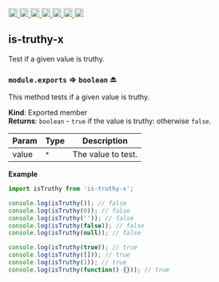 <a
  href="https://travis-ci.org/Xotic750/is-truthy-x"
  title="Travis status">
<img
  src="https://travis-ci.org/Xotic750/is-truthy-x.svg?branch=master"
  alt="Travis status" height="18">
</a>
<a
  href="https://david-dm.org/Xotic750/is-truthy-x"
  title="Dependency status">
<img src="https://david-dm.org/Xotic750/is-truthy-x/status.svg"
  alt="Dependency status" height="18"/>
</a>
<a
  href="https://david-dm.org/Xotic750/is-truthy-x?type=dev"
  title="devDependency status">
<img src="https://david-dm.org/Xotic750/is-truthy-x/dev-status.svg"
  alt="devDependency status" height="18"/>
</a>
<a
  href="https://badge.fury.io/js/is-truthy-x"
  title="npm version">
<img src="https://badge.fury.io/js/is-truthy-x.svg"
  alt="npm version" height="18">
</a>
<a
  href="https://www.jsdelivr.com/package/npm/is-truthy-x"
  title="jsDelivr hits">
<img src="https://data.jsdelivr.com/v1/package/npm/is-truthy-x/badge?style=rounded"
  alt="jsDelivr hits" height="18">
</a>
<a
  href="https://bettercodehub.com/results/Xotic750/is-truthy-x"
  title="bettercodehub score">
<img src="https://bettercodehub.com/edge/badge/Xotic750/is-truthy-x?branch=master"
  alt="bettercodehub score" height="18">
</a>
<a
  href="https://coveralls.io/github/Xotic750/is-truthy-x?branch=master"
  title="Coverage Status">
<img src="https://coveralls.io/repos/github/Xotic750/is-truthy-x/badge.svg?branch=master"
  alt="Coverage Status" height="18">
</a>

<a name="module_is-truthy-x"></a>

## is-truthy-x

Test if a given value is truthy.

<a name="exp_module_is-truthy-x--module.exports"></a>

### `module.exports` ⇒ <code>boolean</code> ⏏

This method tests if a given value is truthy.

**Kind**: Exported member  
**Returns**: <code>boolean</code> - `true` if the value is truthy: otherwise `false`.

| Param | Type            | Description        |
| ----- | --------------- | ------------------ |
| value | <code>\*</code> | The value to test. |

**Example**

```js
import isTruthy from 'is-truthy-x';

console.log(isTruthy()); // false
console.log(isTruthy(0)); // false
console.log(isTruthy('')); // false
console.log(isTruthy(false)); // false
console.log(isTruthy(null)); // false

console.log(isTruthy(true)); // true
console.log(isTruthy([])); // true
console.log(isTruthy(1)); // true
console.log(isTruthy(function() {})); // true
```
